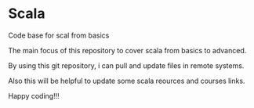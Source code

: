 # Scala
Code base for scal from basics

The main focus of this repository to cover scala from basics to advanced.

By using this git repository, i can pull and update files in remote systems.

Also this will be helpful to update some scala reources and courses links.

Happy coding!!!
